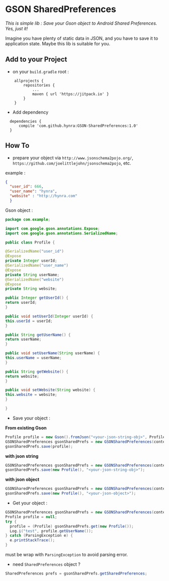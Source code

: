 # GSON SharedPreferences

*This is simple lib : Save your Gson object to Android Shared Preferences. Yes, just it!*

Imagine you have plenty of static data in JSON, and you have to save it to application state. Maybe this lib is suitable for you.

## Add to your Project

* on your `build.gradle` root :

```
	allprojects {
		repositories {
			...
			maven { url 'https://jitpack.io' }
		}
	}
  ```
  
  * Add dependency
  
  ```
  	dependencies {
		compile 'com.github.hynra:GSON-SharedPreferences:1.0'
	}
  ```

## How To

* prepare your object via `http://www.jsonschema2pojo.org/`, `https://github.com/joelittlejohn/jsonschema2pojo`, etc.

example : 

```json
{
  "user_id": 666,
  "user_name": "hynra",
  "website" : "http://hynra.com"
  }
  ```
  
  Gson object :
  
  ```java
  package com.example;

import com.google.gson.annotations.Expose;
import com.google.gson.annotations.SerializedName;

public class Profile {

@SerializedName("user_id")
@Expose
private Integer userId;
@SerializedName("user_name")
@Expose
private String userName;
@SerializedName("website")
@Expose
private String website;

public Integer getUserId() {
return userId;
}

public void setUserId(Integer userId) {
this.userId = userId;
}

public String getUserName() {
return userName;
}

public void setUserName(String userName) {
this.userName = userName;
}

public String getWebsite() {
return website;
}

public void setWebsite(String website) {
this.website = website;
}

}
  ```
  
  * Save your object :
  
  **From existing Gson**
  
  ```java
  Profile profile = new Gson().fromJson("<your-json-string-obj>", Profile.class);
  GSONSharedPreferences gsonSharedPrefs = new GSONSharedPreferences(context, "<your-prefs-name>");
  gsonSharedPrefs.save(profile);
  ```
  
  **with json string**
  
  ```java
  GSONSharedPreferences gsonSharedPrefs = new GSONSharedPreferences(context, "<your-prefs-name>");
  gsonSharedPrefs.save(new Profile(), "<your-json-string-obj>");
  ```
  
  **with json object**
  
  ```java
  GSONSharedPreferences gsonSharedPrefs = new GSONSharedPreferences(context, "<your-prefs-name>");
  gsonSharedPrefs.save(new Profile(), "<your-json-object>");
  ```
  
  * Get your object :
  
  ```java
  GSONSharedPreferences gsonSharedPrefs = new GSONSharedPreferences(context, "<your-prefs-name>");
  Profile profile = null;
  try {
    profile = (Profile) gsonSharedPrefs.get(new Profile());
    Log.i("test", profile.getUserName());
  } catch (ParsingException e) {
    e.printStackTrace();
  }
  ```
  
  must be wrap with `ParsingException` to avoid parsing error.
  
  * need `SharedPreferences` object ?
  
  ```java
  SharedPreferences prefs = gsonSharedPrefs.getSharedPreferences;
  ```
  
